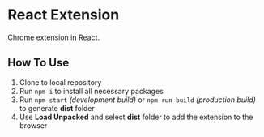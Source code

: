 # React Extension

Chrome extension in React.

## How To Use

1. Clone to local repository
2. Run `npm i` to install all necessary packages
3. Run `npm start` _(development build)_ or `npm run build` _(production build)_ to generate **dist** folder
4. Use **Load Unpacked** and select **dist** folder to add the extension to the browser
